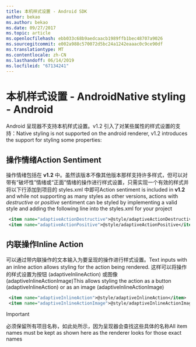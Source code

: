```yaml
---
title: 本机样式设置 - Android SDK
author: bekao
ms.author: bekao
ms.date: 09/27/2017
ms.topic: article
ms.openlocfilehash: ebb033c68b9aedcaacb1989ffb1bec48707a9026
ms.sourcegitcommit: e002a988c570072d5bc24a1242eaaac0c9ce90df
ms.translationtype: MT
ms.contentlocale: zh-CN
ms.lasthandoff: 06/14/2019
ms.locfileid: "67134241"
---
```

# <a name="native-styling---android"></a><span data-ttu-id="3db96-102">本机样式设置 - Android</span><span class="sxs-lookup"><span data-stu-id="3db96-102">Native styling - Android</span></span>

<span data-ttu-id="3db96-103">Android 呈现器不支持本机样式设置。v1.2 引入了对某些属性的样式设置的支持：</span><span class="sxs-lookup"><span data-stu-id="3db96-103">Native styling is not supported on the android renderer, v1.2 introduces the support for styling some properties:</span></span>

## <a name="action-sentiment"></a><span data-ttu-id="3db96-104">操作情绪</span><span class="sxs-lookup"><span data-stu-id="3db96-104">Action Sentiment</span></span>

<span data-ttu-id="3db96-105">操作情绪包括在 **v1.2** 中。虽然该版本不像其他版本那样支持许多样式，但可以对带有“破坏性”情绪或“正面”情绪的操作进行样式设置，只需实现一个有效的样式并将以下行添加到项目的 styles.xml 中即可</span><span class="sxs-lookup"><span data-stu-id="3db96-105">Action sentiment is included in **v1.2** and while not supporting as many styles as other versions, actions with *destructive* or *positive* sentiment can be styled by implementing a valid style and adding the following line into the styles.xml for your project</span></span>

```styles.xml
 <item name="adaptiveActionDestructive">@style/adaptiveActionDestructive</item>
 <item name="adaptiveActionPositive">@style/adaptiveActionPositive</item>
```

## <a name="inline-action"></a><span data-ttu-id="3db96-106">内联操作</span><span class="sxs-lookup"><span data-stu-id="3db96-106">Inline Action</span></span>

<span data-ttu-id="3db96-107">可以通过带内联操作的文本输入为要呈现的操作进行样式设置。</span><span class="sxs-lookup"><span data-stu-id="3db96-107">Text inputs with an inline action allows styling for the action being rendered.</span></span> <span data-ttu-id="3db96-108">这样可以将操作的样式设置为按钮 (adaptiveInlineAction) 或图像 (adaptiveInlineActionImage)</span><span class="sxs-lookup"><span data-stu-id="3db96-108">This allows styling the action as a button (adaptiveInlineAction) or as an image (adaptiveInlineActionImage)</span></span>

```styles.xml
 <item name="adaptiveInlineAction">@style/adaptiveInlineAction</item>
 <item name="adaptiveInlineActionImage">@style/adaptiveInlineActionImage</item>
```

> [!IMPORTANT]
> <span data-ttu-id="3db96-109">必须保留所有项目名称，如此处所示，因为呈现器会查找这些具体的名称</span><span class="sxs-lookup"><span data-stu-id="3db96-109">All item names must be kept as shown here as the renderer looks for those exact names</span></span>
